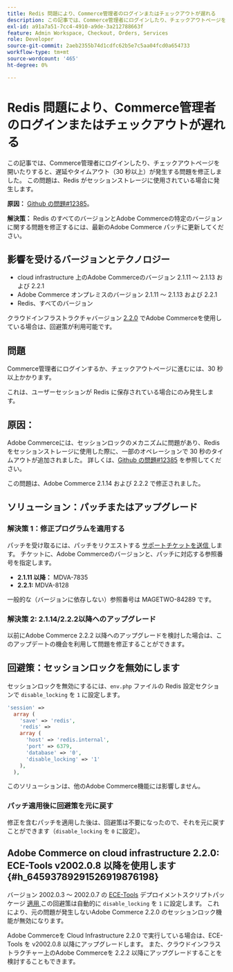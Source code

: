 ```yaml
---
title: Redis 問題により、Commerce管理者のログインまたはチェックアウトが遅れる
description: この記事では、Commerce管理者にログインしたり、チェックアウトページを開いたりすると、遅延やタイムアウト（30 秒以上）が発生する問題を修正しました。 この問題は、Redis がセッションストレージに使用されている場合に発生します。
exl-id: a91a7a51-7cc4-4910-a9de-3a212788663f
feature: Admin Workspace, Checkout, Orders, Services
role: Developer
source-git-commit: 2aeb2355b74d1cdfc62b5e7c5aa04fcd0a654733
workflow-type: tm+mt
source-wordcount: '465'
ht-degree: 0%

---
```


# Redis 問題により、Commerce管理者のログインまたはチェックアウトが遅れる

この記事では、Commerce管理者にログインしたり、チェックアウトページを開いたりすると、遅延やタイムアウト（30 秒以上）が発生する問題を修正しました。 この問題は、Redis がセッションストレージに使用されている場合に発生します。

**原因：**   [Github の問題\#12385](https://github.com/magento/magento2/issues/12385)。

**解決策：** Redis のすべてのバージョンとAdobe Commerceの特定のバージョンに関する問題を修正するには、最新のAdobe Commerce パッチに更新してください。

## 影響を受けるバージョンとテクノロジー

* cloud infrastructure 上のAdobe Commerceのバージョン 2.1.11 ～ 2.1.13 および 2.2.1
* Adobe Commerce オンプレミスのバージョン 2.1.11 ～ 2.1.13 および 2.2.1
* Redis、すべてのバージョン

クラウドインフラストラクチャバージョン [2.2.0](#h_64593789291526919876198) でAdobe Commerceを使用している場合は、回避策が利用可能です。

## 問題

Commerce管理者にログインするか、チェックアウトページに進むには、30 秒以上かかります。

これは、ユーザーセッションが Redis に保存されている場合にのみ発生します。

## 原因：

Adobe Commerceには、セッションロックのメカニズムに問題があり、Redis をセッションストレージに使用した際に、一部のオペレーションで 30 秒のタイムアウトが追加されました。 詳しくは、[Github の問題\#12385](https://github.com/magento/magento2/issues/12385) を参照してください。

この問題は、Adobe Commerce 2.1.14 および 2.2.2 で修正されました。

## ソリューション：パッチまたはアップグレード

### 解決策 1：修正プログラムを適用する

パッチを受け取るには、パッチをリクエストする [ サポートチケットを送信 ](/help/help-center-guide/help-center/magento-help-center-user-guide.md#submit-ticket) します。 チケットに、Adobe Commerceのバージョンと、パッチに対応する参照番号を指定します。

* **2.1.11 以降：** MDVA-7835
* **2.2.1:** MDVA-8128

一般的な（バージョンに依存しない）参照番号は MAGETWO-84289 です。

### 解決策 2: 2.1.14/2.2.2以降へのアップグレード

以前にAdobe Commerce 2.2.2 以降へのアップグレードを検討した場合は、このアップデートの機会を利用して問題を修正することができます。

## 回避策：セッションロックを無効にします

セッションロックを無効にするには、`env.php` ファイルの Redis 設定セクションで `disable_locking` を `1` に設定します。

```php
'session' =>
  array (
    'save' => 'redis',
    'redis' =>
    array (
      'host' => 'redis.internal',
      'port' => 6379,
      'database' => '0',
      'disable_locking' => '1'
    ),
  ),
```

このソリューションは、他のAdobe Commerce機能には影響しません。

### パッチ適用後に回避策を元に戻す

修正を含むパッチを適用した後は、回避策は不要になったので、それを元に戻すことができます（`disable_locking` を `0` に設定）。

## Adobe Commerce on cloud infrastructure 2.2.0: ECE-Tools v2002.0.8 以降を使用します {#h_64593789291526919876198}

バージョン 2002.0.3 ～ 2002.0.7 の [ECE-Tools](https://experienceleague.adobe.com/en/docs/commerce-cloud-service/user-guide/dev-tools/ece-tools/update-package) デプロイメントスクリプトパッケージ [ 適用 ](https://experienceleague.adobe.com/docs/commerce-cloud-service/user-guide/dev-tools/ece-tools/update-package.html) この回避策は自動的に `disable_locking` を `1` に設定します。 これにより、元の問題が発生しないAdobe Commerce 2.2.0 のセッションロック機能が無効になります。

Adobe Commerceを Cloud Infrastructure 2.2.0 で実行している場合は、ECE-Tools を v2002.0.8 以降にアップグレードします。 また、クラウドインフラストラクチャー上のAdobe Commerceを 2.2.2 以降にアップグレードすることを検討することもできます。
